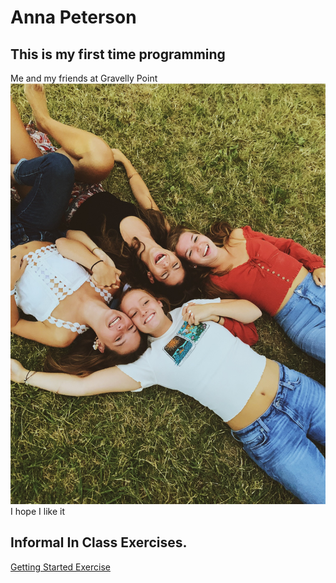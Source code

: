 # Anna Peterson
## This is my first time programming
Me and my friends at Gravelly Point 
![](IMG_7701.JPG)
I hope I like it
## Informal In Class Exercises. 
[Getting Started Exercise](https://annapeterson13.github.io/First-Repository/GettingStarted.html)  
